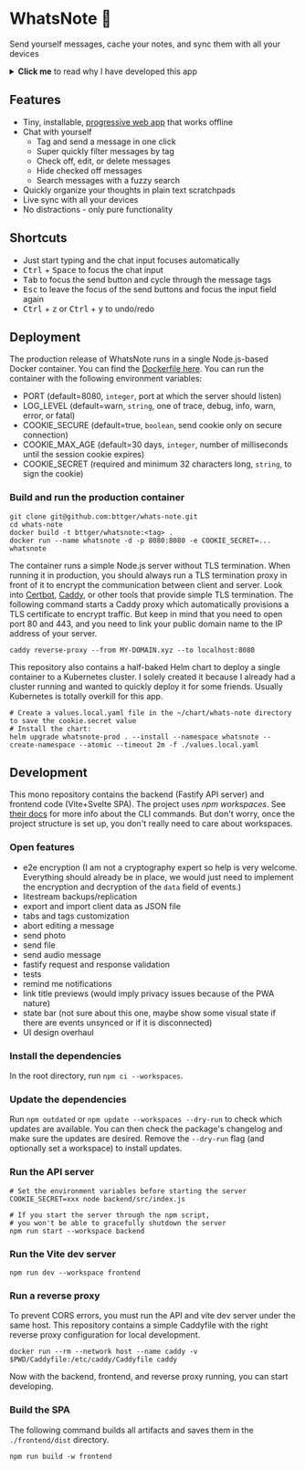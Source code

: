 # WhatsNote 📝
Send yourself messages, cache your notes, and sync them with all your devices

<details>
<summary><b>Click me</b> to read why I have developed this app</summary>

**Background story**

I have tried numerous note apps but none of them convinced me in the long run. For example, they gave me too much structure, were too bloated, or I couldn't write down random things fast enough. A simple text file that I used like a large cache, on the other hand, worked relatively well. The only problems with this file, however, were that I still tried to separate things structurally with markers and did not synchronise the file between my devices. I resolved the latter by sending myself messages on WhatsApp while away from keyboard, which I then later manually synchronised in the text file.

For a few years now, I've been sending myself messages on WhatsApp with all kinds of things that come to mind, things I have to do, things I should remember and things I want to read later. The advantage is that I can send anything easily and super fast and it is directly synchronised with all devices. However, it's easy to lose track of things and "tagging" with prefixes and the search function is cumbersome. In addition, WhatsApp or other messengers can be quite distracting. Examples are when you open the web client during an intensive work session because you want to search for a message and are then confronted with new messages from friends, or when you compose a longer message while brainstorming and receive messages.

WhatsNote focuses only on the use case of sending, tagging and checking off messages quickly and distraction-free. In addition, the scratchpads make it easy to collect ideas and organise thoughts.
</details>

## Features
- Tiny, installable, [progressive web app](https://developer.mozilla.org/en-US/docs/Web/Progressive_web_apps) that works offline
- Chat with yourself
  - Tag and send a message in one click
  - Super quickly filter messages by tag
  - Check off, edit, or delete messages
  - Hide checked off messages
  - Search messages with a fuzzy search
- Quickly organize your thoughts in plain text scratchpads
- Live sync with all your devices
- No distractions - only pure functionality

## Shortcuts
- Just start typing and the chat input focuses automatically
- <kbd>Ctrl</kbd> + <kbd>Space</kbd> to focus the chat input
- <kbd>Tab</kbd> to focus the send button and cycle through the message tags
- <kbd>Esc</kbd> to leave the focus of the send buttons and focus the input field again
- <kbd>Ctrl</kbd> + <kbd>z</kbd> or <kbd>Ctrl</kbd> + <kbd>y</kbd> to undo/redo

## Deployment
The production release of WhatsNote runs in a single Node.js-based Docker container. You can find the [Dockerfile here](./Dockerfile). You can run the container with the following environment variables:

- PORT (default=8080, `integer`, port at which the server should listen)
- LOG_LEVEL (default=warn, `string`, one of trace, debug, info, warn, error, or fatal)
- COOKIE_SECURE (default=true, `boolean`, send cookie only on secure connection)
- COOKIE_MAX_AGE (default=30 days, `integer`, number of milliseconds until the session cookie expires)
- COOKIE_SECRET (required and minimum 32 characters long, `string`, to sign the cookie)

### Build and run the production container
```
git clone git@github.com:bttger/whats-note.git
cd whats-note
docker build -t bttger/whatsnote:<tag> .
docker run --name whatsnote -d -p 8080:8080 -e COOKIE_SECRET=... whatsnote
```

The container runs a simple Node.js server without TLS termination. When running it in production, you should always run a TLS termination proxy in front of it to encrypt the communication between client and server. Look into [Certbot](https://certbot.eff.org/), [Caddy](https://caddyserver.com/docs/getting-started), or other tools that provide simple TLS termination. The following command starts a Caddy proxy which automatically provisions a TLS certificate to encrypt traffic. But keep in mind that you need to open port 80 and 443, and you need to link your public domain name to the IP address of your server.

```
caddy reverse-proxy --from MY-DOMAIN.xyz --to localhost:8080
```

This repository also contains a half-baked Helm chart to deploy a single container to a Kubernetes cluster. I solely created it because I already had a cluster running and wanted to quickly deploy it for some friends. Usually Kubernetes is totally overkill for this app.

```
# Create a values.local.yaml file in the ~/chart/whats-note directory to save the cookie.secret value
# Install the chart:
helm upgrade whatsnote-prod . --install --namespace whatsnote --create-namespace --atomic --timeout 2m -f ./values.local.yaml   
```

## Development
This mono repository contains the backend (Fastify API server) and frontend code (Vite+Svelte SPA). The project uses _npm workspaces_. See [their docs](https://docs.npmjs.com/cli/v8/using-npm/workspaces) for more info about the CLI commands. But don't worry, once the project structure is set up, you don't really need to care about workspaces.

### Open features
- e2e encryption (I am not a cryptography expert so help is very welcome. Everything should already be in place, we would just need to implement the encryption and decryption of the `data` field of events.)
- litestream backups/replication
- export and import client data as JSON file
- tabs and tags customization
- abort editing a message
- send photo
- send file
- send audio message
- fastify request and response validation
- tests
- remind me notifications
- link title previews (would imply privacy issues because of the PWA nature)
- state bar (not sure about this one, maybe show some visual state if there are events unsynced or if it is disconnected)
- UI design overhaul

### Install the dependencies

In the root directory, run `npm ci --workspaces`.

### Update the dependencies
Run `npm outdated` or `npm update --workspaces --dry-run` to check which updates are available. You can then check the package's changelog and make sure the updates are desired. Remove the `--dry-run` flag (and optionally set a workspace) to install updates.

### Run the API server

```
# Set the environment variables before starting the server
COOKIE_SECRET=xxx node backend/src/index.js

# If you start the server through the npm script,
# you won't be able to gracefully shutdown the server
npm run start --workspace backend
```

### Run the Vite dev server

```
npm run dev --workspace frontend
```

### Run a reverse proxy
To prevent CORS errors, you must run the API and vite dev server under the same host. This repository contains a simple Caddyfile with the right reverse proxy configuration for local development.

```
docker run --rm --network host --name caddy -v $PWD/Caddyfile:/etc/caddy/Caddyfile caddy
```

Now with the backend, frontend, and reverse proxy running, you can start developing.

### Build the SPA
The following command builds all artifacts and saves them in the `./frontend/dist` directory.

```
npm run build -w frontend
```

